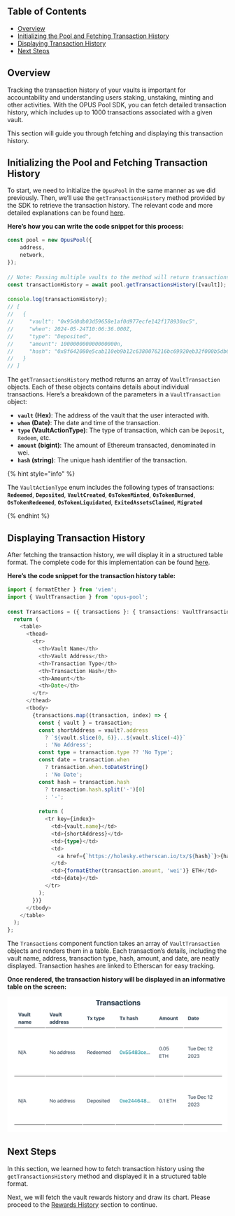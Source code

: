 ## Table of Contents

-   [Overview](#overview)
-   [Initializing the Pool and Fetching Transaction History](#initializing-the-pool-and-fetching-transaction-history)
-   [Displaying Transaction History](#displaying-transaction-history)
-   [Next Steps](#next-steps)

## Overview

Tracking the transaction history of your vaults is important for accountability and understanding users staking, unstaking, minting and other activities. With the OPUS Pool SDK, you can fetch detailed transaction history, which includes up to 1000 transactions associated with a given vault.

This section will guide you through fetching and displaying this transaction history.

## Initializing the Pool and Fetching Transaction History

To start, we need to initialize the `OpusPool` in the same manner as we did previously. Then, we’ll use the `getTransactionsHistory` method provided by the SDK to retrieve the transaction history. The relevant code and more detailed explanations can be found [here][get-transactions-history-usage].

**Here’s how you can write the code snippet for this process:**

```typescript
const pool = new OpusPool({
    address,
    network,
});

// Note: Passing multiple vaults to the method will return transactions for all of them.
const transactionHistory = await pool.getTransactionsHistory([vault]);

console.log(transactionHistory);
// [
//   {
//     "vault": "0x95d0db03d59658e1af0d977ecfe142f178930ac5",
//     "when": 2024-05-24T10:06:36.000Z,
//     "type": "Deposited",
//     "amount": 100000000000000000n,
//     "hash": "0x8f642080e5cab110eb9b12c6380076216bc69920eb32f000b5db6f8b2a6a5559-344"
//   }
// ]
```

The `getTransactionsHistory` method returns an array of `VaultTransaction` objects. Each of these objects contains details about individual transactions. Here’s a breakdown of the parameters in a `VaultTransaction` object:

-   **`vault` (Hex)**: The address of the vault that the user interacted with.
-   **`when` (Date)**: The date and time of the transaction.
-   **`type` (VaultActionType)**: The type of transaction, which can be `Deposit`, `Redeem`, etc.
-   **`amount` (bigint)**: The amount of Ethereum transacted, denominated in wei.
-   **`hash` (string)**: The unique hash identifier of the transaction.

{% hint style="info" %}

The `VaultActionType` enum includes the following types of transactions:
**`Redeemed`**, **`Deposited`**, **`VaultCreated`**, **`OsTokenMinted`**, **`OsTokenBurned`**, **`OsTokenRedeemed`**, **`OsTokenLiquidated`**, **`ExitedAssetsClaimed`**, **`Migrated`**

{% endhint %}

## Displaying Transaction History

After fetching the transaction history, we will display it in a structured table format. The complete code for this implementation can be found [here][get-transactions-history-ui].

**Here’s the code snippet for the transaction history table:**

```typescript
import { formatEther } from 'viem';
import { VaultTransaction } from 'opus-pool';

const Transactions = ({ transactions }: { transactions: VaultTransaction[] }) => {
  return (
    <table>
      <thead>
        <tr>
          <th>Vault Name</th>
          <th>Vault Address</th>
          <th>Transaction Type</th>
          <th>Transaction Hash</th>
          <th>Amount</th>
          <th>Date</th>
        </tr>
      </thead>
      <tbody>
        {transactions.map((transaction, index) => {
          const { vault } = transaction;
          const shortAddress = vault?.address
            ? `${vault.slice(0, 6)}...${vault.slice(-4)}`
            : 'No Address';
          const type = transaction.type ?? 'No Type';
          const date = transaction.when
            ? transaction.when.toDateString()
            : 'No Date';
          const hash = transaction.hash
            ? transaction.hash.split('-')[0]
            : '-';

          return (
            <tr key={index}>
              <td>{vault.name}</td>
              <td>{shortAddress}</td>
              <td>{type}</td>
              <td>
                <a href={`https://holesky.etherscan.io/tx/${hash}`}>{hash}</a>
              </td>
              <td>{formatEther(transaction.amount, 'wei')} ETH</td>
              <td>{date}</td>
            </tr>
          );
        })}
      </tbody>
    </table>
  );
};
```

The `Transactions` component function takes an array of `VaultTransaction` objects and renders them in a table. Each transaction’s details, including the vault name, address, transaction type, hash, amount, and date, are neatly displayed. Transaction hashes are linked to Etherscan for easy tracking.

**Once rendered, the transaction history will be displayed in an informative table on the screen:**

![Transaction history](../media/transactionHistory.png)

## Next Steps

In this section, we learned how to fetch transaction history using the `getTransactionsHistory` method and displayed it in a structured table format.

Next, we will fetch the vault rewards history and draw its chart. Please proceed to the [Rewards History][rewards-history] section to continue.

[get-transactions-history-usage]: https://github.com/ChorusOne/opus-pool-demo/blob/master/src/hooks/useTransactions.ts#L22
[get-transactions-history-ui]: https://github.com/ChorusOne/opus-pool-demo/blob/main/src/components/Transactions.tsx#L52
[rewards-history]: ./8-rewards-history.md

